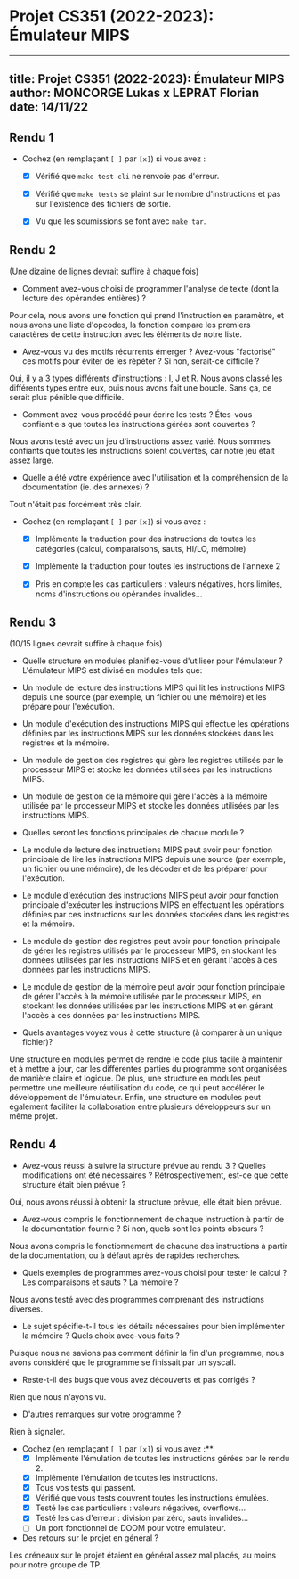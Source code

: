 # Projet CS351 (2022-2023): Émulateur MIPS

---
title: Projet CS351 (2022-2023): Émulateur MIPS
author: MONCORGE Lukas x LEPRAT Florian
date: 14/11/22
---

## Rendu 1

* Cochez (en remplaçant `[ ]` par `[x]`) si vous avez :
  - [x] Vérifié que `make test-cli` ne renvoie pas d'erreur.
  - [x] Vérifié que `make tests` se plaint sur le nombre d'instructions et pas sur l'existence des fichiers de sortie.
  - [x] Vu que les soumissions se font avec `make tar`.


## Rendu 2

(Une dizaine de lignes devrait suffire à chaque fois)

* Comment avez-vous choisi de programmer l'analyse de texte (dont la lecture
des opérandes entières) ?

Pour cela, nous avons une fonction qui prend l'instruction en paramètre, et nous avons une liste d'opcodes, la fonction compare les premiers caractères de cette instruction avec les éléments de notre liste.

* Avez-vous vu des motifs récurrents émerger ? Avez-vous "factorisé" ces motifs
pour éviter de les répéter ? Si non, serait-ce difficile ?

Oui, il y a 3 types différents d'instructions : I, J et R. Nous avons classé les différents types entre eux, puis nous avons fait une boucle. Sans ça, ce serait plus pénible que difficile.

* Comment avez-vous procédé pour écrire les tests ? Étes-vous confiant·e·s que
toutes les instructions gérées sont couvertes ? 

Nous avons testé avec un jeu d'instructions assez varié. Nous sommes confiants que toutes les instructions soient couvertes, car notre jeu était assez large.

* Quelle a été votre expérience avec l'utilisation et la compréhension de la
documentation (ie. des annexes) ?

Tout n'était pas forcément très clair.

* Cochez (en remplaçant `[ ]` par `[x]`) si vous avez :
  - [x] Implémenté la traduction pour des instructions de toutes les catégories
      (calcul, comparaisons, sauts, HI/LO, mémoire)
  - [x] Implémenté la traduction pour toutes les instructions de l'annexe 2
  - [x] Pris en compte les cas particuliers : valeurs négatives, hors limites,
      noms d'instructions ou opérandes invalides...


## Rendu 3

(10/15 lignes devrait suffire à chaque fois)

* Quelle structure en modules planifiez-vous d'utiliser pour l'émulateur ?
L'émulateur MIPS est divisé en modules tels que:

- Un module de lecture des instructions MIPS qui lit les instructions MIPS depuis une source (par exemple, un fichier ou une mémoire) et les prépare pour l'exécution.

- Un module d'exécution des instructions MIPS qui effectue les opérations définies par les instructions MIPS sur les données stockées dans les registres et la mémoire.

- Un module de gestion des registres qui gère les registres utilisés par le processeur MIPS et stocke les données utilisées par les instructions MIPS.

- Un module de gestion de la mémoire qui gère l'accès à la mémoire utilisée par le processeur MIPS et stocke les données utilisées par les instructions MIPS.


* Quelles seront les fonctions principales de chaque module ?

- Le module de lecture des instructions MIPS peut avoir pour fonction principale de lire les instructions MIPS depuis une source (par exemple, un fichier ou une mémoire), de les décoder et de les préparer pour l'exécution.

- Le module d'exécution des instructions MIPS peut avoir pour fonction principale d'exécuter les instructions MIPS en effectuant les opérations définies par ces instructions sur les données stockées dans les registres et la mémoire.

- Le module de gestion des registres peut avoir pour fonction principale de gérer les registres utilisés par le processeur MIPS, en stockant les données utilisées par les instructions MIPS et en gérant l'accès à ces données par les instructions MIPS.

- Le module de gestion de la mémoire peut avoir pour fonction principale de gérer l'accès à la mémoire utilisée par le processeur MIPS, en stockant les données utilisées par les instructions MIPS et en gérant l'accès à ces données par les instructions MIPS.

* Quels avantages voyez vous à cette structure (à comparer à un unique fichier)?

Une structure en modules permet de rendre le code plus facile à maintenir et à mettre à jour,
car les différentes parties du programme sont organisées de manière claire et logique.
De plus, une structure en modules peut permettre une meilleure réutilisation du code,
ce qui peut accélérer le développement de l'émulateur.
Enfin, une structure en modules peut également faciliter la collaboration entre plusieurs développeurs sur un même projet.

## Rendu 4

* Avez-vous réussi à suivre la structure prévue au rendu 3 ? Quelles
modifications ont été nécessaires ? Rétrospectivement, est-ce que cette
structure était bien prévue ?

Oui, nous avons réussi à obtenir la structure prévue, elle était bien prévue.

* Avez-vous compris le fonctionnement de chaque instruction à partir de la
documentation fournie ? Si non, quels sont les points obscurs ?

Nous avons compris le fonctionnement de chacune des instructions à partir de la documentation, ou à défaut après de rapides recherches.

* Quels exemples de programmes avez-vous choisi pour tester le calcul ? Les
comparaisons et sauts ? La mémoire ?

Nous avons testé avec des programmes comprenant des instructions diverses.

* Le sujet spécifie-t-il tous les détails nécessaires pour bien implémenter la
mémoire ? Quels choix avec-vous faits ?

Puisque nous ne savions pas comment définir la fin d'un programme, nous avons considéré que le programme se finissait par un syscall.

* Reste-t-il des bugs que vous avez découverts et pas corrigés ?

Rien que nous n'ayons vu.

* D'autres remarques sur votre programme ?

Rien à signaler.

* Cochez (en remplaçant `[ ]` par `[x]`) si vous avez :**
  - [x] Implémenté l'émulation de toutes les instructions gérées par le rendu 2.
  - [x] Implémenté l'émulation de toutes les instructions.
  - [x] Tous vos tests qui passent.
  - [x] Vérifié que vous tests couvrent toutes les instructions émulées.
  - [x] Testé les cas particuliers : valeurs négatives, overflows...
  - [x] Testé les cas d'erreur : division par zéro, sauts invalides...
  - [ ] Un port fonctionnel de DOOM pour votre émulateur.

* Des retours sur le projet en général ?

Les créneaux sur le projet étaient en général assez mal placés, au moins pour notre groupe de TP.
